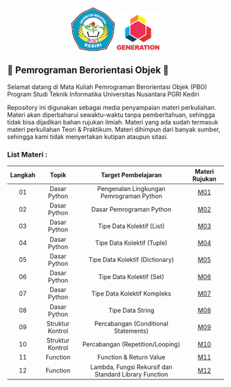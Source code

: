<p align="center">
  <img width="20%" src="./assets/Logo-UNP-Kediri-terbaru-2023.png">   
  <img width="20%" src="./assets/LOGO GENERATION.png"><br/>
</p>

## 🎉 Pemrograman Berorientasi Objek 🎉

Selamat datang di Mata Kuliah Pemrograman Berorientasi Objek (PBO)
Program Studi Teknik Informatika
Universitas Nusantara PGRI Kediri

Repository ini digunakan sebagai media penyampaian materi perkuliahan.
Materi akan diperbaharui sewaktu-waktu tanpa pemberitahuan, sehingga tidak bisa dijadikan bahan rujukan ilmiah.
Materi yang ada sudah termasuk materi perkuliahan Teori & Praktikum.
Materi dihimpun dari banyak sumber, sehingga kami tidak menyertakan kutipan ataupun sitasi.

### List Materi :
|Langkah|Topik|Target Pembelajaran|Materi Rujukan|
|:-:|:-:|:-:|:-:|
|01|Dasar Python|Pengenalan Lingkungan Pemrograman Python|[M01](M01/README.md)|
|02|Dasar Python|Dasar Pemrograman Python|[M02](M02/README.md)|
|03|Dasar Python|Tipe Data Kolektif (List)|[M03](M03/README.md)|
|04|Dasar Python|Tipe Data Kolektif (Tuple)|[M04](M04/README.md)|
|05|Dasar Python|Tipe Data Kolektif (Dictionary)|[M05](M05/README.md)|
|06|Dasar Python|Tipe Data Kolektif (Set)|[M06](M06/README.md)|
|07|Dasar Python|Tipe Data Kolektif Kompleks|[M07](M07/README.md)|
|08|Dasar Python|Tipe Data String|[M08](M08/README.md)|
|09|Struktur Kontrol|Percabangan (Conditional Statements)|[M09](M09/README.md)|
|10|Struktur Kontrol|Percabangan (Repetition/Looping)|[M10](M10/README.md)|
|11|Function|Function & Return Value|[M11](M11/README.md)|
|12|Function|Lambda, Fungsi Rekursif dan Standard Library Function|[M12](M12/README.md)|
